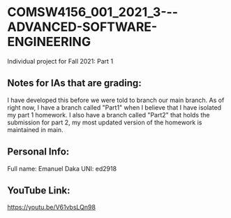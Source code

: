 # COMSW4156_001_2021_3---ADVANCED-SOFTWARE-ENGINEERING
Individual project for Fall 2021: Part 1

## Notes for IAs that are grading:
I have developed this before we were told to branch our main branch.
As of right now, I have a branch called "Part1" when I believe that I have isolated my part 1 homework.
I also have a branch called "Part2" that holds the submission for part 2, my most updated version of the homework is maintained in main.

## Personal Info:
Full name: Emanuel Daka
UNI: ed2918

## YouTube Link:
https://youtu.be/V61vbsLQn98
